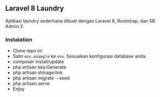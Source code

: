 ## Laravel 8 Laundry

Aplikasi laundry sederhana dibuat dengan Laravel 8, Bootstrap, dan SB Admin 2.

### Instalation

* Clone repo ini
* Salin `env.example` ke `env`. Sesuaikan konfigurasi database anda.
* composer install/update
* php artisan key:Generate
* php artisan storage:link
* php artisan migrate --seed
* php artisan serve
* Enjoy
